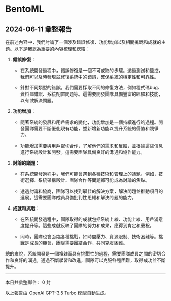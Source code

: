 # BentoML

## 2024-06-11 彙整報告

在前述內容中，我們討論了一個涉及錯誤修復、功能增加以及相關挑戰和成就的主題。以下是我認為重要的內容梳理和總結：



1. **錯誤修復**：

   - 在系統開發過程中，錯誤修復是一個不可或缺的步驟。透過測試和監控，我們可以及時發現並修復系統中的錯誤，確保系統的穩定性和可靠性。

   - 針對不同類型的錯誤，我們需要採取不同的修復方法，例如程式碼bug、資料庫錯誤、系統配置問題等。這需要開發團隊具備豐富的經驗和技能，以有效解決問題。



2. **功能增加**：

   - 隨著系統的發展和用戶需求的變化，功能增加是一個持續進行的過程。開發團隊需要不斷優化現有功能，並新增新功能以提升系統的價值和競爭力。

   - 功能增加需要與用戶密切合作，了解他們的需求和反饋，並根據這些信息進行系統設計和開發。這需要團隊具備良好的溝通和協作能力。



3. **討論的議題**：

   - 在系統開發過程中，我們可能會遇到各種技術和管理上的議題。例如，技術選擇、系統架構設計、團隊合作等問題都可能成為討論的焦點。

   - 透過討論和協商，團隊可以找到最佳的解決方案，解決問題並推動項目的進展。這需要團隊成員具備批判性思維和解決問題的能力。



4. **成就和挑戰**：

   - 在系統開發過程中，團隊取得的成就包括系統上線、功能上線、用戶滿意度提升等。這些成就反映了團隊的努力和成果，應得到肯定和慶祝。

   - 同時，團隊也會面臨各種挑戰，如時間壓力、資源限制、技術困難等。挑戰是成長的機會，團隊需要團結合作，共同克服困難。



總的來說，系統開發是一個複雜而具有挑戰性的過程，需要團隊成員之間的密切合作和良好的溝通。通過不斷學習和改進，團隊可以克服各種困難，取得成功並不斷提升。



---



本日共彙整郵件： 0 封



以上報告由 OpenAI GPT-3.5 Turbo 模型自動生成。